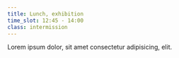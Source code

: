 ```yaml
---
title: Lunch, exhibition
time_slot: 12:45 - 14:00
class: intermission
---
```

Lorem ipsum dolor, sit amet consectetur adipisicing, elit.
